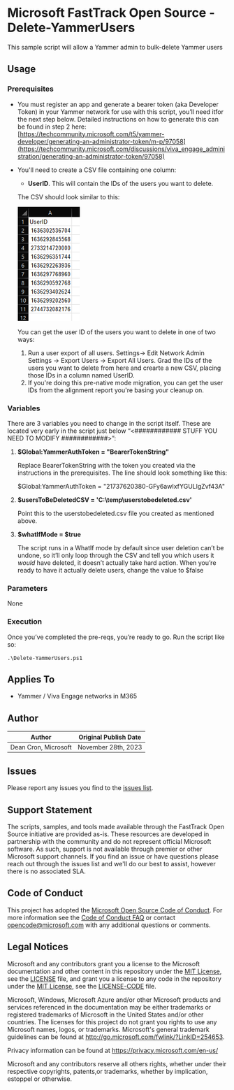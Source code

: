 # Microsoft FastTrack Open Source - Delete-YammerUsers

This sample script will allow a Yammer admin to bulk-delete Yammer users

## Usage

### Prerequisites

- You must register an app and generate a bearer token (aka Developer Token) in your Yammer network for use with this script, you’ll need itfor the next step below. Detailed instructions on how to generate this can be found in step 2 here: [https://techcommunity.microsoft.com/t5/yammer-developer/generating-an-administrator-token/m-p/97058](https://techcommunity.microsoft.com/discussions/viva_engage_administration/generating-an-administrator-token/97058)

- You'll need to create a CSV file containing one column:
	- **UserID**. This will contain the IDs of the users you want to delete.
 
  The CSV should look similar to this:

  ![CSV format](UserIDSample.png?raw=true "Title")

  You can get the user ID of the users you want to delete in one of two ways:

    1. Run a user export of all users. Settings-> Edit Network Admin Settings -> Export Users -> Export All Users. Grad the IDs of the users you want to delete from here and crearte a new CSV, placing those IDs in a column named UserID.
    2. If you're doing this pre-native mode migration, you can get the user IDs from the alignment report you're basing your cleanup on.

### Variables

There are 3 variables you need to change in the script itself. These are located very early in the script just below “<############    STUFF YOU NEED TO MODIFY    ############>”:

1. **$Global:YammerAuthToken = "BearerTokenString"**

	  Replace BearerTokenString with the token you created via the instructions in the prerequisites. The line should look something like this:

    $Global:YammerAuthToken = "21737620380-GFy6awIxfYGULlgZvf43A"

2. **$usersToBeDeletedCSV = 'C:\temp\userstobedeleted.csv'**
  
    Point this to the userstobedeleted.csv file you created as mentioned above.

3. **$whatIfMode = $true**

   The script runs in a WhatIf mode by default since user deletion can’t be undone, so it’ll only loop through the CSV and tell you which users it *would* have deleted, it doesn’t actually take hard action. When        you’re ready to have it actually delete users, change the value to $false
  
### Parameters

None

### Execution

Once you’ve completed the pre-reqs, you’re ready to go. Run the script like so:

	.\Delete-YammerUsers.ps1

## Applies To

- Yammer / Viva Engage networks in M365

## Author

|Author|Original Publish Date
|----|--------------------------
|Dean Cron, Microsoft|November 28th, 2023|

## Issues

Please report any issues you find to the [issues list](../../../../issues).

## Support Statement

The scripts, samples, and tools made available through the FastTrack Open Source initiative are provided as-is. These resources are developed in partnership with the community and do not represent official Microsoft software. As such, support is not available through premier or other Microsoft support channels. If you find an issue or have questions please reach out through the issues list and we'll do our best to assist, however there is no associated SLA.

## Code of Conduct

This project has adopted the [Microsoft Open Source Code of Conduct](https://opensource.microsoft.com/codeofconduct/).
For more information see the [Code of Conduct FAQ](https://opensource.microsoft.com/codeofconduct/faq/) or
contact [opencode@microsoft.com](mailto:opencode@microsoft.com) with any additional questions or comments.

## Legal Notices

Microsoft and any contributors grant you a license to the Microsoft documentation and other content in this repository under the [MIT License](https://opensource.org/licenses/MIT), see the [LICENSE](LICENSE) file, and grant you a license to any code in the repository under the [MIT License](https://opensource.org/licenses/MIT), see the [LICENSE-CODE](LICENSE-CODE) file.

Microsoft, Windows, Microsoft Azure and/or other Microsoft products and services referenced in the documentation may be either trademarks or registered trademarks of Microsoft in the United States and/or other countries. The licenses for this project do not grant you rights to use any Microsoft names, logos, or trademarks. Microsoft's general trademark guidelines can be found at http://go.microsoft.com/fwlink/?LinkID=254653.

Privacy information can be found at https://privacy.microsoft.com/en-us/

Microsoft and any contributors reserve all others rights, whether under their respective copyrights, patents,or trademarks, whether by implication, estoppel or otherwise.

